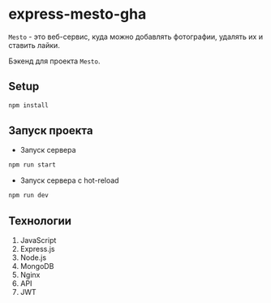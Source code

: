 # express-mesto-gha

`Mesto` - это веб-сервис, куда можно добавлять фотографии, удалять их и ставить лайки.

Бэкенд для проекта `Mesto`. 

## Setup

```sh
npm install
```

## Запуск проекта

- Запуск сервера

```sh
npm run start
```

- Запуск сервера с hot-reload

```sh
npm run dev
```

## Технологии

1. JavaScript
2. Express.js
3. Node.js
4. MongoDB
5. Nginx
6. API
7. JWT

